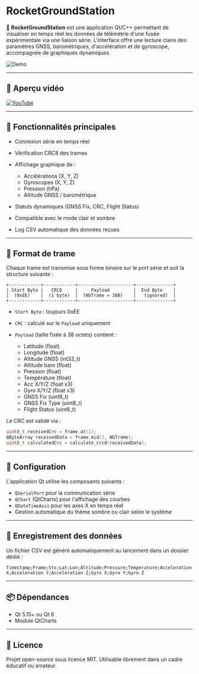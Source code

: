 # RocketGroundStation

🎯 **RocketGroundStation** est une application Qt/C++ permettant de visualiser en temps réel les données de télémétrie d'une fusée expérimentale via une liaison série. L'interface offre une lecture claire des paramètres GNSS, barométriques, d'accélération et de gyroscope, accompagnée de graphiques dynamiques.

![Demo](https://github.com/axpaul/RocketGroundStation/blob/main/video%20Qt/Test%20V%C2%B02.gif)

---

## 🎥 Aperçu vidéo

[![YouTube](https://img.shields.io/badge/Vidéo%20Demo-YouTube-red?logo=youtube)](https://youtu.be/wsO3MDKmM1w)

---

## 🚀 Fonctionnalités principales

* Connexion série en temps réel
* Vérification CRC8 des trames
* Affichage graphique de :

  * Accélérations (X, Y, Z)
  * Gyroscopes (X, Y, Z)
  * Pression (hPa)
  * Altitude GNSS / barométrique
* Statuts dynamiques (GNSS Fix, CRC, Flight Status)
* Compatible avec le mode clair et sombre
* Log CSV automatique des données reçues

---

## 📡 Format de trame

Chaque trame est transmise sous forme binaire sur le port série et suit la structure suivante :

```
+------------+------------+---------------------+--------------+
| Start Byte |   CRC8     |     Payload         |  End Byte    |
|  (0xEE)    |  (1 byte)  |  (NbTrame = 38B)    |   (ignored)  |
+------------+------------+---------------------+--------------+
```

* `Start Byte` : toujours 0xEE
* `CRC` : calculé sur le `Payload` uniquement
* `Payload` (taille fixée à 38 octets) contient :

  * Latitude (float)
  * Longitude (float)
  * Altitude GNSS (int32\_t)
  * Altitude baro (float)
  * Pression (float)
  * Température (float)
  * Acc X/Y/Z (float x3)
  * Gyro X/Y/Z (float x3)
  * GNSS Fix (uint8\_t)
  * GNSS Fix Type (uint8\_t)
  * Flight Status (uint8\_t)

Le CRC est validé via :

```cpp
uint8_t receivedCrc = frame.at(1);
QByteArray receivedData = frame.mid(2, NbTrame);
uint8_t calculatedCrc = calculate_crc8(receivedData);
```
---

## 🔧 Configuration

L'application Qt utilise les composants suivants :

* `QSerialPort` pour la communication série
* `QChart` (QtCharts) pour l'affichage des courbes
* `QDateTimeAxis` pour les axes X en temps réel
* Gestion automatique du thème sombre ou clair selon le système

---

## 📂 Enregistrement des données

Un fichier CSV est généré automatiquement au lancement dans un dossier dédié :

```csv
Timestamp;Frame;Sts;Lat;Lon;Altitude;Pressure;Temperature;Acceleration X;Acceleration Y;Acceleration Z;Gyro X;Gyro Y;Gyro Z
```

---

## 📦 Dépendances

* Qt 5.15+ ou Qt 6
* Module QtCharts

---

## 📘 Licence

Projet open-source sous licence MIT. Utilisable librement dans un cadre éducatif ou amateur.

